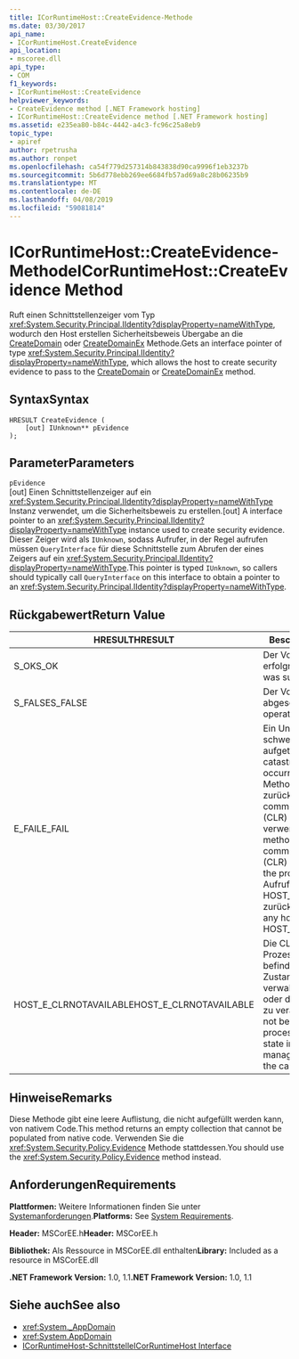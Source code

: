 ```yaml
---
title: ICorRuntimeHost::CreateEvidence-Methode
ms.date: 03/30/2017
api_name:
- ICorRuntimeHost.CreateEvidence
api_location:
- mscoree.dll
api_type:
- COM
f1_keywords:
- ICorRuntimeHost::CreateEvidence
helpviewer_keywords:
- CreateEvidence method [.NET Framework hosting]
- ICorRuntimeHost::CreateEvidence method [.NET Framework hosting]
ms.assetid: e235ea80-b84c-4442-a4c3-fc96c25a8eb9
topic_type:
- apiref
author: rpetrusha
ms.author: ronpet
ms.openlocfilehash: ca54f779d257314b843838d90ca9996f1eb3237b
ms.sourcegitcommit: 5b6d778ebb269ee6684fb57ad69a8c28b06235b9
ms.translationtype: MT
ms.contentlocale: de-DE
ms.lasthandoff: 04/08/2019
ms.locfileid: "59081814"
---
```

# <a name="icorruntimehostcreateevidence-method"></a><span data-ttu-id="e62c5-102">ICorRuntimeHost::CreateEvidence-Methode</span><span class="sxs-lookup"><span data-stu-id="e62c5-102">ICorRuntimeHost::CreateEvidence Method</span></span>
<span data-ttu-id="e62c5-103">Ruft einen Schnittstellenzeiger vom Typ <xref:System.Security.Principal.IIdentity?displayProperty=nameWithType>, wodurch den Host erstellen Sicherheitsbeweis Übergabe an die [CreateDomain](../../../../docs/framework/unmanaged-api/hosting/icorruntimehost-createdomain-method.md) oder [CreateDomainEx](../../../../docs/framework/unmanaged-api/hosting/icorruntimehost-createdomainex-method.md) Methode.</span><span class="sxs-lookup"><span data-stu-id="e62c5-103">Gets an interface pointer of type <xref:System.Security.Principal.IIdentity?displayProperty=nameWithType>, which allows the host to create security evidence to pass to the [CreateDomain](../../../../docs/framework/unmanaged-api/hosting/icorruntimehost-createdomain-method.md) or [CreateDomainEx](../../../../docs/framework/unmanaged-api/hosting/icorruntimehost-createdomainex-method.md) method.</span></span>  
  
## <a name="syntax"></a><span data-ttu-id="e62c5-104">Syntax</span><span class="sxs-lookup"><span data-stu-id="e62c5-104">Syntax</span></span>  
  
```  
HRESULT CreateEvidence (  
    [out] IUnknown** pEvidence  
);  
```  
  
## <a name="parameters"></a><span data-ttu-id="e62c5-105">Parameter</span><span class="sxs-lookup"><span data-stu-id="e62c5-105">Parameters</span></span>  
 `pEvidence`  
 <span data-ttu-id="e62c5-106">[out] Einen Schnittstellenzeiger auf ein <xref:System.Security.Principal.IIdentity?displayProperty=nameWithType> Instanz verwendet, um die Sicherheitsbeweis zu erstellen.</span><span class="sxs-lookup"><span data-stu-id="e62c5-106">[out] A interface pointer to an <xref:System.Security.Principal.IIdentity?displayProperty=nameWithType> instance used to create security evidence.</span></span> <span data-ttu-id="e62c5-107">Dieser Zeiger wird als `IUnknown`, sodass Aufrufer, in der Regel aufrufen müssen `QueryInterface` für diese Schnittstelle zum Abrufen der eines Zeigers auf ein <xref:System.Security.Principal.IIdentity?displayProperty=nameWithType>.</span><span class="sxs-lookup"><span data-stu-id="e62c5-107">This pointer is typed `IUnknown`, so callers should typically call `QueryInterface` on this interface to obtain a pointer to an <xref:System.Security.Principal.IIdentity?displayProperty=nameWithType>.</span></span>  
  
## <a name="return-value"></a><span data-ttu-id="e62c5-108">Rückgabewert</span><span class="sxs-lookup"><span data-stu-id="e62c5-108">Return Value</span></span>  
  
|<span data-ttu-id="e62c5-109">HRESULT</span><span class="sxs-lookup"><span data-stu-id="e62c5-109">HRESULT</span></span>|<span data-ttu-id="e62c5-110">Beschreibung</span><span class="sxs-lookup"><span data-stu-id="e62c5-110">Description</span></span>|  
|-------------|-----------------|  
|<span data-ttu-id="e62c5-111">S_OK</span><span class="sxs-lookup"><span data-stu-id="e62c5-111">S_OK</span></span>|<span data-ttu-id="e62c5-112">Der Vorgang war erfolgreich.</span><span class="sxs-lookup"><span data-stu-id="e62c5-112">The operation was successful.</span></span>|  
|<span data-ttu-id="e62c5-113">S_FALSE</span><span class="sxs-lookup"><span data-stu-id="e62c5-113">S_FALSE</span></span>|<span data-ttu-id="e62c5-114">Der Vorgang konnte nicht abgeschlossen.</span><span class="sxs-lookup"><span data-stu-id="e62c5-114">The operation failed to complete.</span></span>|  
|<span data-ttu-id="e62c5-115">E_FAIL</span><span class="sxs-lookup"><span data-stu-id="e62c5-115">E_FAIL</span></span>|<span data-ttu-id="e62c5-116">Ein Unbekannter, schwerwiegender Fehler ist aufgetreten.</span><span class="sxs-lookup"><span data-stu-id="e62c5-116">An unknown, catastrophic failure occurred.</span></span> <span data-ttu-id="e62c5-117">Wenn eine Methode E_FAIL zurückgegeben wird, ist die common Language Runtime (CLR) nicht mehr im Prozess verwendet werden.</span><span class="sxs-lookup"><span data-stu-id="e62c5-117">If a method returns E_FAIL, the common language runtime (CLR) is no longer usable in the process.</span></span> <span data-ttu-id="e62c5-118">Nachfolgende Aufrufe von hosting-APIs HOST_E_CLRNOTAVAILABLE zurück.</span><span class="sxs-lookup"><span data-stu-id="e62c5-118">Subsequent calls to any hosting APIs return HOST_E_CLRNOTAVAILABLE.</span></span>|  
|<span data-ttu-id="e62c5-119">HOST_E_CLRNOTAVAILABLE</span><span class="sxs-lookup"><span data-stu-id="e62c5-119">HOST_E_CLRNOTAVAILABLE</span></span>|<span data-ttu-id="e62c5-120">Die CLR wurde nicht in einen Prozess geladen und befindet sich in einem Zustand, in dem nicht verwalteten Code ausführen oder den Aufruf erfolgreich zu verarbeiten.</span><span class="sxs-lookup"><span data-stu-id="e62c5-120">The CLR has not been loaded into a process, or the CLR is in a state in which it cannot run managed code or process the call successfully.</span></span>|  
  
## <a name="remarks"></a><span data-ttu-id="e62c5-121">Hinweise</span><span class="sxs-lookup"><span data-stu-id="e62c5-121">Remarks</span></span>  
 <span data-ttu-id="e62c5-122">Diese Methode gibt eine leere Auflistung, die nicht aufgefüllt werden kann, von nativem Code.</span><span class="sxs-lookup"><span data-stu-id="e62c5-122">This method returns an empty collection that cannot be populated from native code.</span></span> <span data-ttu-id="e62c5-123">Verwenden Sie die <xref:System.Security.Policy.Evidence> Methode stattdessen.</span><span class="sxs-lookup"><span data-stu-id="e62c5-123">You should use the <xref:System.Security.Policy.Evidence> method instead.</span></span>  
  
## <a name="requirements"></a><span data-ttu-id="e62c5-124">Anforderungen</span><span class="sxs-lookup"><span data-stu-id="e62c5-124">Requirements</span></span>  
 <span data-ttu-id="e62c5-125">**Plattformen:** Weitere Informationen finden Sie unter [Systemanforderungen](../../../../docs/framework/get-started/system-requirements.md).</span><span class="sxs-lookup"><span data-stu-id="e62c5-125">**Platforms:** See [System Requirements](../../../../docs/framework/get-started/system-requirements.md).</span></span>  
  
 <span data-ttu-id="e62c5-126">**Header:** MSCorEE.h</span><span class="sxs-lookup"><span data-stu-id="e62c5-126">**Header:** MSCorEE.h</span></span>  
  
 <span data-ttu-id="e62c5-127">**Bibliothek:** Als Ressource in MSCorEE.dll enthalten</span><span class="sxs-lookup"><span data-stu-id="e62c5-127">**Library:** Included as a resource in MSCorEE.dll</span></span>  
  
 <span data-ttu-id="e62c5-128">**.NET Framework Version:** 1.0, 1.1</span><span class="sxs-lookup"><span data-stu-id="e62c5-128">**.NET Framework Version:** 1.0, 1.1</span></span>  
  
## <a name="see-also"></a><span data-ttu-id="e62c5-129">Siehe auch</span><span class="sxs-lookup"><span data-stu-id="e62c5-129">See also</span></span>

- <xref:System._AppDomain>
- <xref:System.AppDomain>
- [<span data-ttu-id="e62c5-130">ICorRuntimeHost-Schnittstelle</span><span class="sxs-lookup"><span data-stu-id="e62c5-130">ICorRuntimeHost Interface</span></span>](../../../../docs/framework/unmanaged-api/hosting/icorruntimehost-interface.md)
